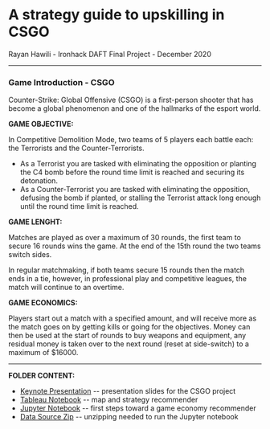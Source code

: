 # A strategy guide to upskilling in CSGO
Rayan Hawili - Ironhack DAFT Final Project - December 2020

---

### Game Introduction - CSGO

Counter-Strike: Global Offensive (CSGO) is a first-person shooter that has become a global phenomenon and one of the hallmarks of the esport world. 

**GAME OBJECTIVE:**

In Competitive Demolition Mode, two teams of 5 players each battle each: the Terrorists and the Counter-Terrorists.
- As a Terrorist you are tasked with eliminating the opposition or planting the C4 bomb before the round time limit is reached and securing its detonation.
- As a Counter-Terrorist you are tasked with eliminating the opposition, defusing the bomb if planted, or stalling the Terrorist attack long enough until the round time limit is reached.  

**GAME LENGHT:**

Matches are played as over a maximum of 30 rounds, the first team to secure 16 rounds wins the game. At the end of the 15th round the two teams switch sides.

In regular matchmaking, if both teams secure 15 rounds then the match ends in a tie, however, in professional play and competitive leagues, the match will continue to an overtime.

**GAME ECONOMICS:**

Players start out a match with a specified amount, and will receive more as the match goes on by getting kills or going for the objectives. Money can then be used at the start of rounds to buy weapons and equipment, any residual money is taken over to the next round (reset at side-switch) to a maximum of $16000.

---

**FOLDER CONTENT:**

- [Keynote Presentation](https://github.com/ironhack-daft-ray/final_project_CSGO/blob/main/RH_CSGO_presentation_final.key) -- presentation slides for the CSGO project
- [Tableau Notebook](https://github.com/ironhack-daft-ray/final_project_CSGO/blob/main/RH_CSGO_heatmap.twbx) -- map and strategy recommender
- [Jupyter Notebook](https://github.com/ironhack-daft-ray/final_project_CSGO/blob/main/RH_CSGO_IGES_final.ipynb) -- first steps toward a game economy recommender
- [Data Source Zip](https://github.com/ironhack-daft-ray/final_project_CSGO/blob/main/mm_master_demos.csv.zip) -- unzipping needed to run the Jupyter notebook
